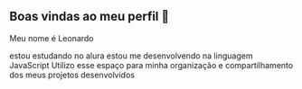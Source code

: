 ## Boas vindas ao meu perfil 👋

Meu nome é Leonardo

estou estudando no alura
estou me desenvolvendo na linguagem JavaScript
Utilizo esse espaço para minha organização e compartilhamento dos meus projetos desenvolvidos

  
